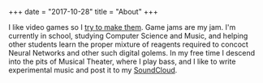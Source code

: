 +++
date = "2017-10-28"
title = "About"
+++

I like video games so I [try to make them](https://crass-sandwich.itch.io). Game jams are my jam. I'm currently in school, studying Computer Science and Music, and helping other students learn the proper mixture of reagents required to concoct Neural Networks and other such digital golems. In my free time I descend into the pits of Musical Theater, where I play bass, and I like to write experimental music and post it to my [SoundCloud](https://soundcloud.com/crass_sandwich).
